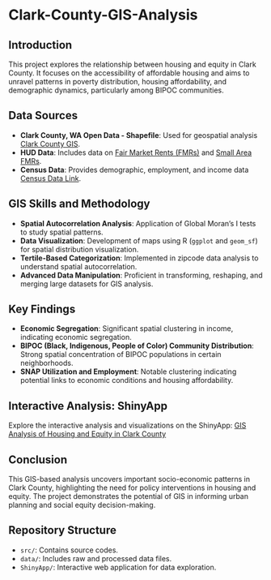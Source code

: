 # Clark-County-GIS-Analysis
## Introduction
This project explores the relationship between housing and equity in Clark County. It focuses on the accessibility of affordable housing and aims to unravel patterns in poverty distribution, housing affordability, and demographic dynamics, particularly among BIPOC communities.

## Data Sources
- **Clark County, WA Open Data - Shapefile**: Used for geospatial analysis [Clark County GIS](https://hub-clarkcountywa.opendata.arcgis.com/pages/digital-gis-data-download).
- **HUD Data**: Includes data on [Fair Market Rents (FMRs)](https://www.huduser.gov/portal/datasets/fmr.html#year2024) and [Small Area FMRs](https://www.huduser.gov/portal/datasets/fmr/smallarea/index.html#query_2024).
- **Census Data**: Provides demographic, employment, and income data [Census Data Link](#Census-Data-Link).


## GIS Skills and Methodology
- **Spatial Autocorrelation Analysis**: Application of Global Moran’s I tests to study spatial patterns.
- **Data Visualization**: Development of maps using R (`ggplot` and `geom_sf`) for spatial distribution visualization.
- **Tertile-Based Categorization**: Implemented in zipcode data analysis to understand spatial autocorrelation.
- **Advanced Data Manipulation**: Proficient in transforming, reshaping, and merging large datasets for GIS analysis.

## Key Findings
- **Economic Segregation**: Significant spatial clustering in income, indicating economic segregation.
- **BIPOC (Black, Indigenous, People of Color) Community Distribution**: Strong spatial concentration of BIPOC populations in certain neighborhoods.
- **SNAP Utilization and Employment**: Notable clustering indicating potential links to economic conditions and housing affordability.

## Interactive Analysis: ShinyApp
Explore the interactive analysis and visualizations on the ShinyApp: [GIS Analysis of Housing and Equity in Clark County](https://3ipavr-laura.shinyapps.io/Clark-County-GIS-Analysis/)

## Conclusion
This GIS-based analysis uncovers important socio-economic patterns in Clark County, highlighting the need for policy interventions in housing and equity. The project demonstrates the potential of GIS in informing urban planning and social equity decision-making.

## Repository Structure
- `src/`: Contains source codes.
- `data/`: Includes raw and processed data files.
- `ShinyApp/`: Interactive web application for data exploration.
